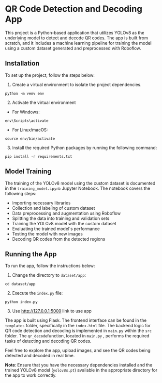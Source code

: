 # QR Code Detection and Decoding App

This project is a Python-based application that utilizes YOLOv8 as the underlying model to detect and decode QR codes. The app is built from scratch, and it includes a machine learning pipeline for training the model using a custom dataset generated and preprocessed with Roboflow.

## Installation

To set up the project, follow the steps below:

1. Create a virtual environment to isolate the project dependencies.

```shell
python -m venv env
```

2. Activate the virtual environment
- For Windows:
```shell
env\Scripts\activate
```

- For Linux/macOS:
```shell
source env/bin/activate
```
3. Install the required Python packages by running the following command:
```shell
pip install -r requirements.txt
```

## Model Training
The training of the YOLOv8 model using the custom dataset is documented in the `training_model.ipynb` Jupyter Notebook. The notebook covers the following steps:

- Importing necessary libraries
- Collection and labeling of custom dataset
- Data preprocessing and augmentation using Roboflow
- Splitting the data into training and validation sets
- Training the YOLOv8 model with the custom dataset
- Evaluating the trained model's performance
- Testing the model with new images
- Decoding QR codes from the detected regions

## Running the App
To run the app, follow the instructions below:

1. Change the directory to `dataset/app`:
```shell
cd dataset/app
```

2. Execute the `index.py` file:
```shell
python index.py
```

3. Use http://127.0.0.1:5000 link to use app

The app is built using Flask. The frontend interface can be found in the `templates` folder, specifically in the `index.html` file. The backend logic for QR code detection and decoding is implemented in `main.py` within the `src` folder. The `qr_decode`function, located in `main.py` , performs the required tasks of detecting and decoding QR codes.

Feel free to explore the app, upload images, and see the QR codes being detected and decoded in real time.

**Note**: Ensure that you have the necessary dependencies installed and the trained YOLOv8 model (`yolov8s.pt`) available in the appropriate directory for the app to work correctly.